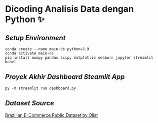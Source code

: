 # Dicoding Analisis Data dengan Python :sparkles:

## _Setup Environment_
```
conda create --name main-ds python=3.9
conda activate main-ds
pip install numpy pandas scipy matplotlib seaborn jupyter streamlit babel
```

## _Proyek Akhir Dashboard Steamlit App_
```
py -m streamlit run dashboard.py
```

## _Dataset Source_
[Brazilian E-Commerce Public Dataset by Olist](https://www.kaggle.com/datasets/olistbr/brazilian-ecommerce)


